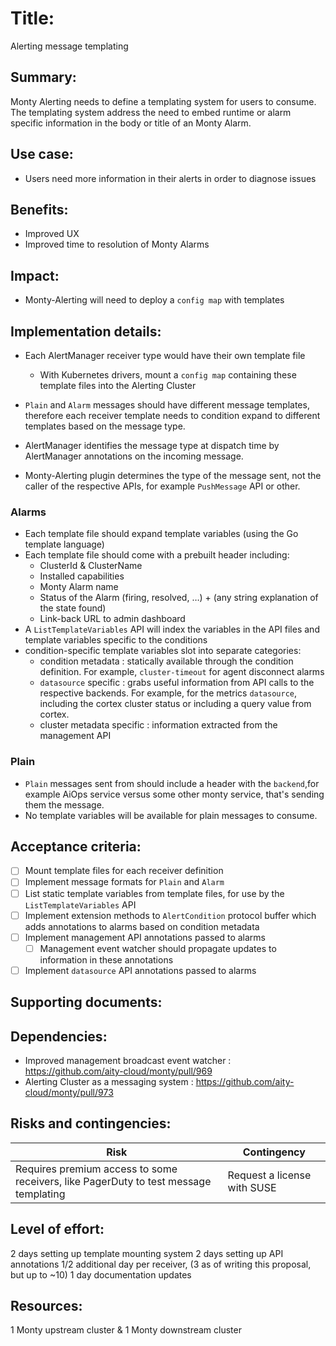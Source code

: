 # Title:

Alerting message templating

## Summary:

Monty Alerting needs to define a templating system for users to consume.
The templating system address the need to embed runtime or alarm specific information in the body or title of an Monty Alarm.

## Use case:

- Users need more information in their alerts in order to diagnose issues

## Benefits:

- Improved UX
- Improved time to resolution of Monty Alarms

## Impact:

- Monty-Alerting will need to deploy a `config map` with templates

## Implementation details:

- Each AlertManager receiver type would have their own template file

  - With Kubernetes drivers, mount a `config map` containing these template files into the Alerting Cluster

- `Plain` and `Alarm` messages should have different message templates, therefore each receiver template needs to condition expand to different templates based on the message type.
- AlertManager identifies the message type at dispatch time by AlertManager annotations on the incoming message.
- Monty-Alerting plugin determines the type of the message sent, not the caller of the respective APIs, for example `PushMessage` API or other.

### Alarms

- Each template file should expand template variables (using the Go template language)
- Each template file should come with a prebuilt header including:
  - ClusterId & ClusterName
  - Installed capabilities
  - Monty Alarm name
  - Status of the Alarm (firing, resolved, …) + (any string explanation of the state found)
  - Link-back URL to admin dashboard
- A `ListTemplateVariables` API will index the variables in the API files and template variables specific to the conditions
- condition-specific template variables slot into separate categories:
  - condition metadata : statically available through the condition definition. For example, `cluster-timeout` for agent disconnect alarms
  - `datasource` specific : grabs useful information from API calls to the respective backends. For example, for the metrics `datasource`, including the cortex cluster status or including a query value from cortex.
  - cluster metadata specific : information extracted from the management API

### Plain

- `Plain` messages sent from should include a header with the `backend`,for example AiOps service versus some other monty service, that's sending them the message.
- No template variables will be available for plain messages to consume.

## Acceptance criteria:

- [ ] Mount template files for each receiver definition
- [ ] Implement message formats for `Plain` and `Alarm`
- [ ] List static template variables from template files, for use by the `ListTemplateVariables` API
- [ ] Implement extension methods to `AlertCondition` protocol buffer which adds annotations to alarms based on condition metadata
- [ ] Implement management API annotations passed to alarms
  - [ ] Management event watcher should propagate updates to information in these annotations
- [ ] Implement `datasource` API annotations passed to alarms

## Supporting documents:

## Dependencies:

- Improved management broadcast event watcher : https://github.com/aity-cloud/monty/pull/969
- Alerting Cluster as a messaging system : https://github.com/aity-cloud/monty/pull/973

## Risks and contingencies:

| Risk                                                                                 | Contingency                 |
| ------------------------------------------------------------------------------------ | --------------------------- |
| Requires premium access to some receivers, like PagerDuty to test message templating | Request a license with SUSE |

## Level of effort:

2 days setting up template mounting system
2 days setting up API annotations
1/2 additional day per receiver, (3 as of writing this proposal, but up to ~10)
1 day documentation updates

## Resources:

1 Monty upstream cluster & 1 Monty downstream cluster
